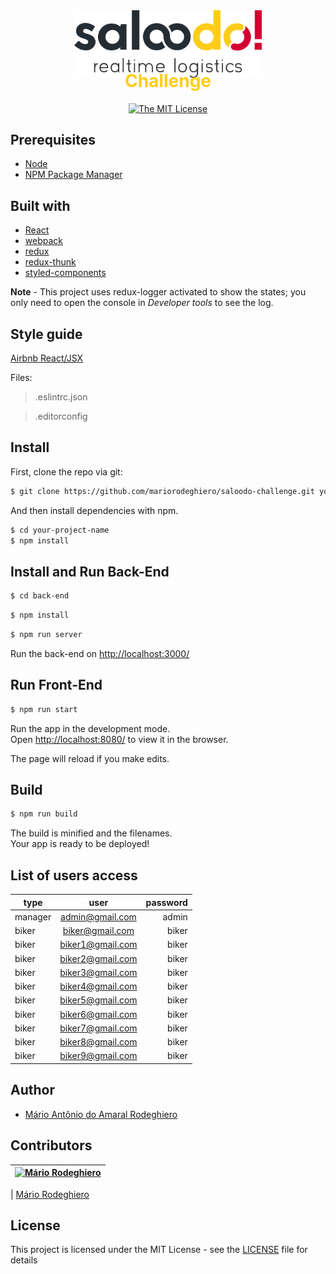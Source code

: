<div align="center">

<img src="./src/assets/logo.svg" style="width: 300px">
<h1 style="margin-top: -15px; color: #fecd1a">Challenge </h1>

[![The MIT License](https://img.shields.io/badge/license-MIT-orange.svg?style=flat-square)](http://opensource.org/licenses/MIT)

</div>


## Prerequisites

- [Node](https://nodejs.org/en/)
- [NPM Package Manager](https://www.npmjs.com/)

## Built with

- [React](http://reactjs.com/)
- [webpack](https://webpack.js.org/)
- [redux](https://redux.js.org/)
- [redux-thunk](https://github.com/reduxjs/redux-thunk)
- [styled-components](https://www.styled-components.com/)

**Note** - This project uses redux-logger activated to show the states; you only need to open the console in *Developer tools* to see the log.

## Style guide

[Airbnb React/JSX](https://github.com/airbnb/javascript/tree/master/react)

Files:

>.eslintrc.json

>.editorconfig


## Install

First, clone the repo via git:

```bash
$ git clone https://github.com/mariorodeghiero/saloodo-challenge.git your-project-name
```

And then install dependencies with npm.

```bash
$ cd your-project-name
$ npm install
```

## Install and Run **Back-End**

```bash
$ cd back-end
```

```bash
$ npm install
```

```bash
$ npm run server
```

Run the back-end on [http://localhost:3000/](http://localhost:3000/)

## Run **Front-End**

```bash
$ npm run start
```

Run the app in the development mode.<br />
Open [http://localhost:8080/](http://localhost:8080/) to view it in the browser.

The page will reload if you make edits.<br />

## Build

```bash
$ npm run build
```

The build is minified and the filenames.<br />
Your app is ready to be deployed!

## List of users access

| type    |      user        | password |
|---------|:----------------:|---------:|
| manager | admin@gmail.com  | admin    |
| biker   | biker@gmail.com  | biker    |
| biker   | biker1@gmail.com | biker    |
| biker   | biker2@gmail.com | biker    |
| biker   | biker3@gmail.com | biker    |
| biker   | biker4@gmail.com | biker    |
| biker   | biker5@gmail.com | biker    |
| biker   | biker6@gmail.com | biker    |
| biker   | biker7@gmail.com | biker    |
| biker   | biker8@gmail.com | biker    |
| biker   | biker9@gmail.com | biker    |


## Author

- [Mário Antônio do Amaral Rodeghiero](https://github.com/mariorodeghiero)

## Contributors

| [![Mário Rodeghiero](https://avatars1.githubusercontent.com/u/24671133?s=88&v=4)](https://github.com/mariorodeghiero) |
| --------------------------------------------------------------------------------------------------------------------- |

| [Mário Rodeghiero](https://github.com/mariorodeghiero)

## License

This project is licensed under the MIT License - see the [LICENSE](LICENSE) file for details
